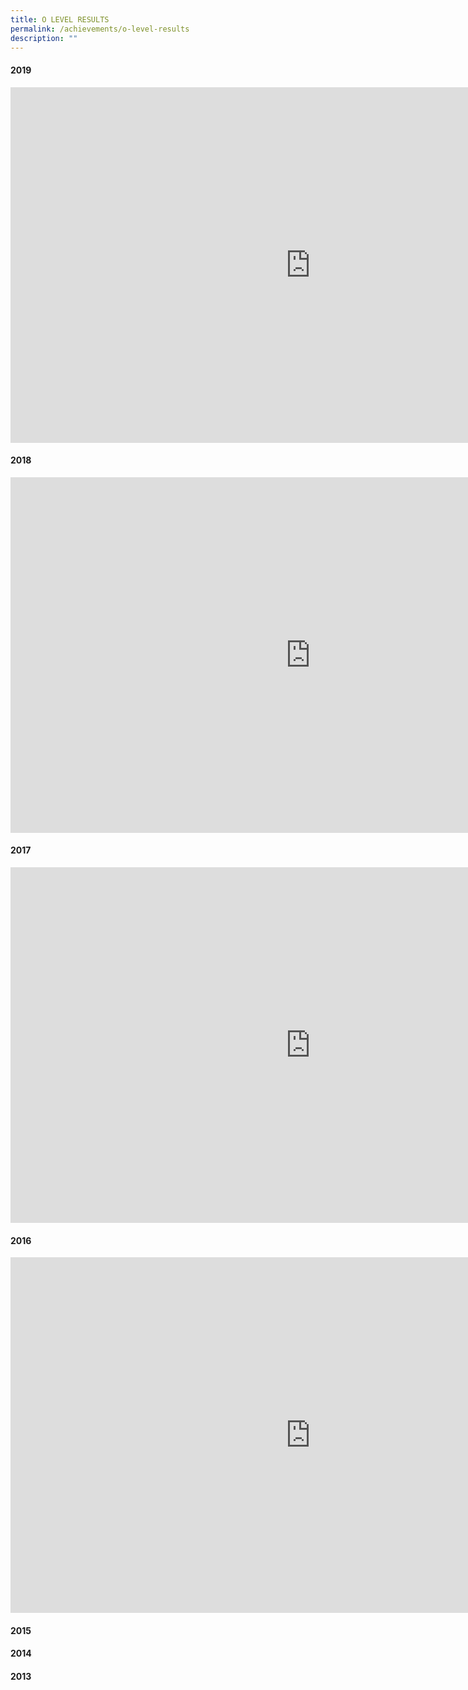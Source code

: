 ```yaml
---
title: O LEVEL RESULTS
permalink: /achievements/o-level-results
description: ""
---
```

<h4><strong>2019</strong></h4>
<iframe src="https://docs.google.com/presentation/d/e/2PACX-1vQlcbiwCm8JzBKnn7Uwey1ZQLTcfN9a8gPhuOnLzeDWgRev8afnkFcK643m0JFYpAvunPuTImlGd_0H/embed?start=false&loop=false&delayms=5000" frameborder="0" width="960" height="569" allowfullscreen="true"></iframe>
<h4><strong>2018</strong></h4>
<iframe src="https://docs.google.com/presentation/d/e/2PACX-1vRNZxTSEn0NDbfZvBdoaBSG95xooTKPidtUcu945tECzh0fpP5PkCVAhTF40foEvMU6g_SZodfMwMpF/embed?start=false&loop=false&delayms=5000" frameborder="0" width="960" height="569" allowfullscreen="true"></iframe>
<h4><strong>2017</strong></h4>
<iframe src="https://docs.google.com/presentation/d/e/2PACX-1vSwetkuqYq2XLIWRaGJAqiWAez-Y6IoREgP4RxfntAjF2XXY5QAbV4UvVbNeQwkLZXyeRIPjwQ-TTsd/embed?start=false&loop=false&delayms=5000" frameborder="0" width="960" height="569" allowfullscreen="true"></iframe>
<h4><strong>2016</strong></h4>
<iframe src="https://docs.google.com/presentation/d/e/2PACX-1vTe8RasPEDs6D_Z70vwC9zfUCDiEK7QdpqZTdiTfzzJb_6V6tkRKWX6JLdu4aG0IQm4oXGBuJXNSUhD/embed?start=false&loop=false&delayms=5000" frameborder="0" width="960" height="569" allowfullscreen="true"></iframe>
<h4><strong>2015</strong></h4>
<h4><strong>2014</strong></h4>
<h4><strong>2013</strong></h4>